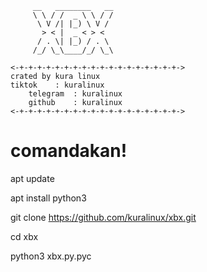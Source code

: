          __   ________   __
         \ \ / /  _ \ \ / /
          \ V /| |_) \ V / 
           > < |  _ < > <  
          / . \| |_) / . \ 
         /_/ \_\____/_/ \_\

	<-+-+-+-+-+-+-+-+-+-+-+-+-+-+-+-+-+-+->
	crated by kura linux
	tiktok    : kuralinux
        telegram  : kuralinux
        github    : kuralinux
	<-+-+-+-+-+-+-+-+-+-+-+-+-+-+-+-+-+-+->








# comandakan!
apt update

apt install python3

git clone https://github.com/kuralinux/xbx.git

cd xbx

python3 xbx.py.pyc

